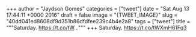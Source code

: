 
+++
author = "Jaydson Gomes"
categories = ["tweet"]
date = "Sat Aug 13 17:44:11 +0000 2016"
draft = false
image = "{TWEET_IMAGE}"
slug = "40dd041ed8608df9d351b86dfdfee239c4b4e2a8"
tags = ["tweet"]
title = """Saturday. https://t.co/tW..."""
+++
Saturday. https://t.co/tWXmH61Fq3
